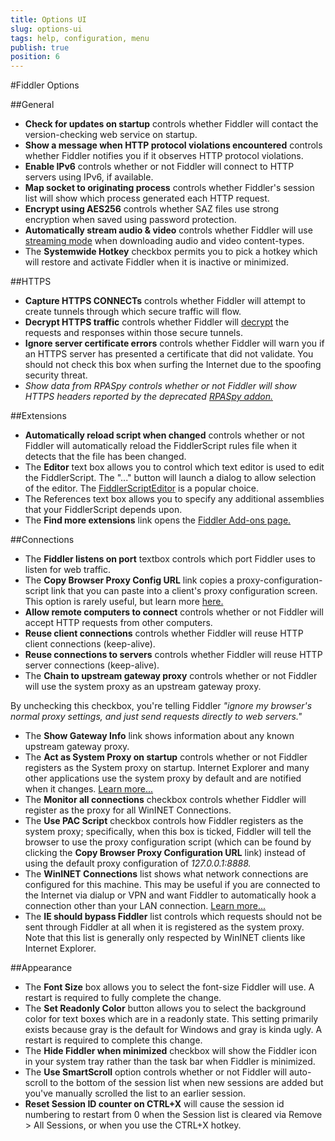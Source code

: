```yaml
---
title: Options UI
slug: options-ui
tags: help, configuration, menu
publish: true
position: 6
---
```


<!-- http://fiddler2.com/Fiddler/help/OptionsUI.asp -->

#Fiddler Options

##General
* **Check for updates on startup** controls whether Fiddler will contact the version-checking web service on startup.
* **Show a message when HTTP protocol violations encountered** controls whether Fiddler notifies you if it observes HTTP protocol violations.
* **Enable IPv6** controls whether or not Fiddler will connect to HTTP servers using IPv6, if available.
* **Map socket to originating process** controls whether Fiddler's session list will show which process generated each HTTP request.
* **Encrypt using AES256** controls whether SAZ files use strong encryption when saved using password protection.
* **Automatically stream audio & video** controls whether Fiddler will use [streaming mode](http://fiddler2.com/Fiddler/help/streaming.asp) when downloading audio and video content-types.
* The **Systemwide Hotkey** checkbox permits you to pick a hotkey which will restore and activate Fiddler when it is inactive or minimized.

##HTTPS
* **Capture HTTPS CONNECTs** controls whether Fiddler will attempt to create tunnels through which secure traffic will flow.
* **Decrypt HTTPS traffic** controls whether Fiddler will [decrypt](http://www.fiddler2.com/redir/?id=HTTPSDECRYPTION) the requests and responses within those secure tunnels.
* **Ignore server certificate errors** controls whether Fiddler will warn you if an HTTPS server has presented a certificate that did not validate.  You should not check this box when surfing the Internet due to the spoofing security threat.
* *Show data from RPASpy controls whether or not Fiddler will show HTTPS headers reported by the deprecated [RPASpy addon.](http://www.fiddler2.com/redir/?id=RPASPY)*

##Extensions
* **Automatically reload script when changed** controls whether or not Fiddler will automatically reload the FiddlerScript rules file when it detects that the file has been changed.
* The **Editor** text box allows you to control which text editor is used to edit the FiddlerScript.  The "..." button will launch a dialog to allow selection of the editor. The [FiddlerScriptEditor](http://fiddler2.com/fiddler/fse.asp) is a popular choice.
* The References text box allows you to specify any additional assemblies that your FiddlerScript depends upon.
* The **Find more extensions** link opens the [Fiddler Add-ons page.](http://www.fiddler2.com/redir/?id=FIDDLEREXTENSIONS)

##Connections
* The **Fiddler listens on port** textbox controls which port Fiddler uses to listen for web traffic.
* The **Copy Browser Proxy Config URL** link copies a proxy-configuration-script link that you can paste into a client's proxy configuration screen. This option is rarely useful, but learn more [here.](../Configure-Fiddler/Tasks/ConfigureBrowsers)
* **Allow remote computers to connect** controls whether or not Fiddler will accept HTTP requests from other computers.
* **Reuse client connections** controls whether Fiddler will reuse HTTP client connections (keep-alive).
* **Reuse connections to servers** controls whether Fiddler will reuse HTTP server connections (keep-alive).
* The **Chain to upstream gateway proxy** controls whether or not Fiddler will use the system proxy as an upstream gateway proxy.  

By unchecking this checkbox, you're telling Fiddler *"ignore my browser's normal proxy settings, and just send requests directly to web servers."*

* The **Show Gateway Info** link shows information about any known upstream gateway proxy.
* The **Act as System Proxy on startup** controls whether or not Fiddler registers as the System proxy on startup.  Internet Explorer and many other applications use the system proxy by default and are notified when it changes.  [Learn more...](http://www.fiddler2.com/redir/?id=HOOKUP)
* The **Monitor all connections** checkbox controls whether Fiddler will register as the proxy for all WinINET Connections.
* The **Use PAC Script** checkbox controls how Fiddler registers as the system proxy; specifically, when this box is ticked, Fiddler will tell the browser to use the proxy configuration script (which can be found by clicking the **Copy Browser Proxy Configuration URL** link) instead of using the default proxy configuration of *127.0.0.1:8888.*
* The **WinINET Connections** list shows what network connections are configured for this machine.  This may be useful if you are connected to the Internet via dialup or VPN and want Fiddler to automatically hook a connection other than your LAN connection. [Learn more...](../Configure-Fidder/Tasks/MonitorDialupAndVPN)
* The **IE should bypass Fiddler** list controls which requests should not be sent through Fiddler at all when it is registered as the system proxy.  Note that this list is generally only respected by WinINET clients like Internet Explorer.

##Appearance
* The **Font Size** box allows you to select the font-size Fiddler will use.  A restart is required to fully complete the change.
* The **Set Readonly Color** button allows you to select the background color for text boxes which are in a readonly state. This setting primarily exists because gray is the default for Windows and gray is kinda ugly. A restart is required to complete this change.
* The **Hide Fiddler when minimized** checkbox will show the Fiddler icon in your system tray rather than the task bar when Fiddler is minimized.
* The **Use SmartScroll** option controls whether or not Fiddler will auto-scroll to the bottom of the session list when new sessions are added but you've manually scrolled the list to an earlier session.
* **Reset Session ID counter on CTRL+X** will cause the session id numbering to restart from 0 when the Session list is cleared via Remove > All Sessions, or when you use the CTRL+X hotkey.
